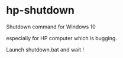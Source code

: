 # hp-shutdown
Shutdown command for Windows 10

especially for HP computer which is bugging.

Launch shutdown.bat and wait !
